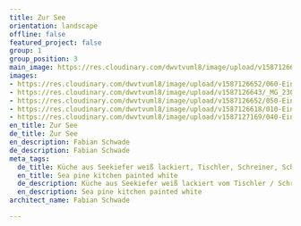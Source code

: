 ```yaml
---
title: Zur See
orientation: landscape
offline: false
featured_project: false
group: 1
group_position: 3
main_image: https://res.cloudinary.com/dwvtvuml8/image/upload/v1587126601/030-Einbauschrank-Arbeitsflaeche-Kuechenzeile_jykhhc.jpg
images:
- https://res.cloudinary.com/dwvtvuml8/image/upload/v1587126652/060-Einbauschrank-Arbeitsflaeche-Kuechenzeile_yfhf6k.jpg
- https://res.cloudinary.com/dwvtvuml8/image/upload/v1587126643/_MG_2304_zy2vge.jpg
- https://res.cloudinary.com/dwvtvuml8/image/upload/v1587126652/050-Einbauschrank-Arbeitsflaeche-Kuechenzeile_riqalf.jpg
- https://res.cloudinary.com/dwvtvuml8/image/upload/v1587126618/010-Einbauschrank-Arbeitsflaeche-Kueche_a3dkdc.jpg
- https://res.cloudinary.com/dwvtvuml8/image/upload/v1587127169/040-Einbauschrank-Arbeitsflaeche-Kuechenzeile_ubi5rd.jpg
en_title: Zur See
de_title: Zur See
en_description: Fabian Schwade
de_description: Fabian Schwade
meta_tags:
  de_title: Küche aus Seekiefer weiß lackiert, Tischler, Schreiner, Schreinerei, Tischlerei
  en_title: Sea pine kitchen painted white
  de_description: Küche aus Seekiefer weiß lackiert vom Tischler / Schreiner
  en_description: Sea pine kitchen painted white
architect_name: Fabian Schwade

---
```

